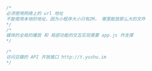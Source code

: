 ```js
/*
必须使用网络上的 url 地址 
不能使用本地的地址，因为小程序大小只有2M， 哪里能放那么大的文件
*/
/*
媒体的全局的播放 和 局部功能的交互实现需要 app.js 作支撑
*/
```



```js
/*
访问豆瓣的 API 开放接口 http://t.yushu.im
*/
```


